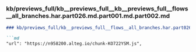 ### kb/previews_full/kb__previews_full__kb__previews_full__flows__all_branches.har.part026.md.part001.md.part002.md

```md
### kb/previews_full/kb__previews_full__flows__all_branches.har.part026.md.part001.md (part 002)

```md
"url": "https://n958200.alteg.io/chunk-KO722YSM.js",
                     
```

```

```
